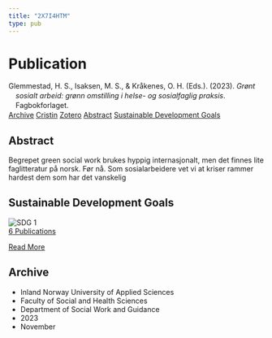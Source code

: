 ```yaml
---
title: "2X7I4HTM"
type: pub
---
```

<h1>Publication</h1>
<article id="csl-bib-container-2X7I4HTM" class="csl-bib-container">
  <div class="csl-bib-body" style="line-height: 1.35; padding-left: 1em; text-indent:-1em;">
  <div class="csl-entry">Glemmestad, H. S., Isaksen, M. S., &amp; Kr&#xE5;kenes, O. H. (Eds.). (2023). <i>Gr&#xF8;nt sosialt arbeid: gr&#xF8;nn omstilling i helse- og sosialfaglig praksis</i>. Fagbokforlaget.</div>
</div>
  <div class="csl-bib-buttons">
    <a href="#taxonomy-article-2X7I4HTM" class="csl-bib-button">Archive</a>
    <a href="https://app.cristin.no/results/show.jsf?id=2195423" alt="Cristin URL" class="csl-bib-button">Cristin</a>
    <a href="http://zotero.org/groups/5402882/items/2X7I4HTM" alt="Zotero URL" class="csl-bib-button">Zotero</a>
    <a href="#abstract-article-2X7I4HTM" class="csl-bib-button">Abstract</a>
    <a href="#sdg-article-2X7I4HTM" class="csl-bib-button">Sustainable Development Goals</a>
  </div>
  <div id="csl-bib-meta-container-2X7I4HTM"></div>
</article>
<div id="csl-bib-meta-2X7I4HTM" class="csl-bib-meta">
  <article id="abstract-article-2X7I4HTM" class="abstract-article">
    <h1>Abstract</h1>
    Begrepet green social work brukes hyppig internasjonalt, men det finnes lite faglitteratur på norsk. Før nå. Som sosialarbeidere vet vi at kriser rammer hardest dem som har det vanskelig
  </article>
  <article id="sdg-article-2X7I4HTM" class="sdg-article">
    <h1>Sustainable Development Goals</h1>
    <div class="sdg-container"><div id="sdg1" class="sdg"> <img src="{{< params subfolder >}}images/sdg/sdg01_en.png" class="image" alt="SDG 1"> <div class="sdg-overlay"> <a href="{{< params subfolder >}}en/archive/?sdg=1#archive" class="sdg-publication-count"><span>6</span> Publications</a> <p><a href="https://sdgs.un.org/goals/goal1" class="sdg-read-more">Read More</a></p> </div> </div></div>
  </article>
  <article id="taxonomy-article-2X7I4HTM" class="taxonomy-article">
    <h1>Archive</h1>
    <ul>
      <li>Inland Norway University of Applied Sciences</li>
      <li>Faculty of Social and Health Sciences</li>
      <li>Department of Social Work and Guidance</li>
      <li>2023</li>
      <li>November</li>
    </ul>
  </article>
</div>

